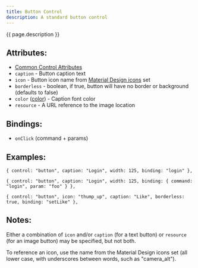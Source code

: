 ```yaml
---
title: Button Control
description: A standard button control
---
```


{{ page.description }}

## Attributes:

* [Common Control Attributes](common)
* `caption` - Button caption text
* `icon` - Button icon name from [Material Design icons](https://design.google.com/icons/) set
* `borderless` - boolean, if true, button will have no border or background (defaults to false)
* `color` ([color](../general/color)) - Caption font color
* `resource` - A URL reference to the image location

## Bindings:

* `onClick` (command + params)

## Examples:

```
{ control: "button", caption: "Login", width: 125, binding: "login" },
```

```
{ control: "button", caption: "Login", width: 125, binding: { command: "login", param: "foo" } },
```

```
{ control: "button", icon: "thump_up", caption: "Like", borderless: true, binding: "setLike" },
```

## Notes:

Either a combination of `icon` and/or `caption` (for a text button) or `resource` (for an image button) may be specified, but not both.

To reference an icon, use the name from the Material Design icons set (all lower case, with underscores between words, such as "camera_alt").
